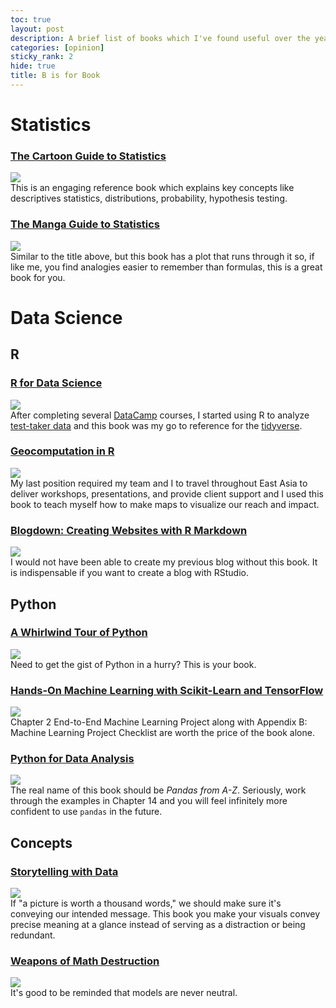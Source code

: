 ```yaml
---
toc: true
layout: post
description: A brief list of books which I've found useful over the years.
categories: [opinion]
sticky_rank: 2
hide: true
title: B is for Book
---
```



# Statistics
### [The Cartoon Guide to Statistics](http://www.larrygonick.com/titles/science/the-cartoon-guide-to-statistics/)
![](../images/books/resized006.png)  
This is an engaging reference book which explains key concepts like descriptives statistics, distributions, probability, hypothesis testing.

### [The Manga Guide to Statistics](https://nostarch.com/sites/default/files/styles/uc_product_full/public/mg_statistics_big.png?itok=A7DJQynq)
![](../images/books/resized003.png)  
Similar to the title above, but this book has a plot that runs through it so, if like me, you find analogies easier to remember than formulas, this is a great book for you.


# Data Science 

## R

### [R for Data Science](https://r4ds.had.co.nz/)  
![](../images/books/resized005.png)  
After completing several [DataCamp](https://www.datacamp.com/profile/pevansimpson) courses, I started using R to analyze [test-taker data](https://educators-r-learners.netlify.app/post/coloring-under-the-lines-in-ggplot/) and this book was my go to reference for the [tidyverse](https://www.tidyverse.org/).

### [Geocomputation in R](https://geocompr.robinlovelace.net/)
![](../images/books/resized001.png)  
My last position required my team and I to travel throughout East Asia to deliver workshops, presentations, and provide client support and I used this book to teach myself how to make maps to visualize our reach and impact. 

### [Blogdown: Creating Websites with R Markdown](https://bookdown.org/yihui/blogdown/)  
![](../images/books/resized000.png)  
I would not have been able to create my previous blog without this book. It is indispensable if you want to create a blog with RStudio. 

## Python

### [A Whirlwind Tour of Python](https://jakevdp.github.io/WhirlwindTourOfPython/)
![](../images/books/resized009.png)  
Need to get the gist of Python in a hurry? This is your book. 

### [Hands-On Machine Learning with Scikit-Learn and TensorFlow](https://www.oreilly.com/library/view/hands-on-machine-learning/9781491962282/) 
![](../images/books/resized002.png)  
Chapter 2 End-to-End Machine Learning Project along with Appendix B: Machine Learning Project Checklist are worth the price of the book alone. 

### [Python for Data Analysis](http://shop.oreilly.com/product/0636920023784.do)
![](../images/books/resized004.png)  
The real name of this book should be *Pandas from A-Z*. Seriously, work through the examples in Chapter 14 and you will feel infinitely more confident to use ```pandas``` in the future.  

## Concepts

### [Storytelling with Data](http://www.storytellingwithdata.com/books)
![](../images/books/resized007.png)  
If "a picture is worth a thousand words," we should make sure it's conveying our intended message. This book you make your visuals convey precise meaning at a glance instead of serving as a distraction or being redundant. 

### [Weapons of Math Destruction](https://bookshop.org/books/weapons-of-math-destruction-how-big-data-increases-inequality-and-threatens-democracy/9780553418835)
![](../images/books/resized008.png)  
It's good to be reminded that models are never neutral. 